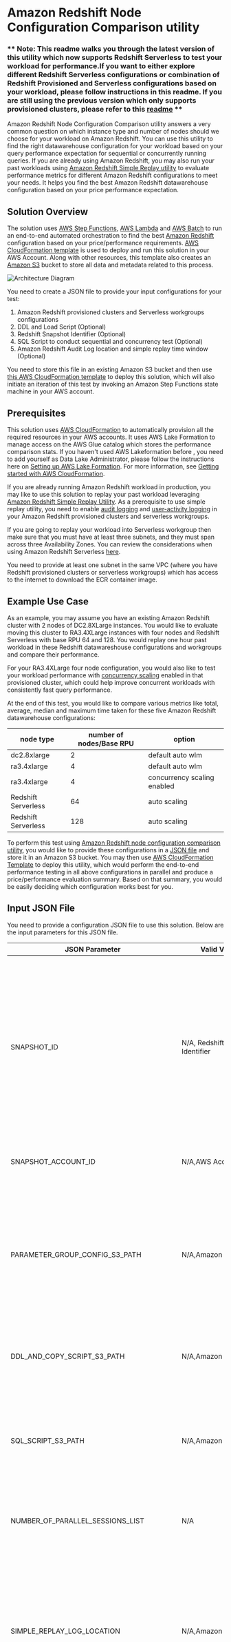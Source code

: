 # Amazon Redshift Node Configuration Comparison utility

### ** Note: This readme walks you through the latest version of this utility which now supports Redshift Serverless to test your workload for performance.If you want to either explore different Redshift Serverless configurations or combination of Redshift Provisioned and Serverless configurations based on your workload, please follow instructions in this readme. If you are still using the previous version which only supports provisioned clusters, please refer to this [readme](https://github.com/aws-samples/amazon-redshift-config-compare/blob/main/README-v1.md) **

Amazon Redshift Node Configuration Comparison utility answers a very common question on which instance type and number of nodes should we choose for your workload on Amazon Redshift. You can use this utility to find the right datawarehouse configuration for your workload based on your query performance expectation for sequential or concurrently running queries. If you are already using Amazon Redshift, you may also run your past workloads using [Amazon Redshift Simple Replay utility](https://github.com/awslabs/amazon-redshift-utils/tree/master/src/SimpleReplay) to evaluate performance metrics for different Amazon Redshift configurations to meet your needs. It helps you find the best Amazon Redshift datawarehouse configuration based on your price performance expectation.

## Solution Overview

The solution uses [AWS Step Functions](https://aws.amazon.com/step-functions/), [AWS Lambda](https://aws.amazon.com/lambda/) and [AWS Batch](https://aws.amazon.com/batch/) to run an end-to-end automated orchestration to find the best [Amazon Redshift](https://aws.amazon.com/redshift/) configuration based on your price/performance requirements. [AWS CloudFormation template](https://aws.amazon.com/cloudformation/) is used to deploy and run this solution in your AWS Account. Along with other resources, this template also creates an [Amazon S3](https://aws.amazon.com/s3/) bucket to store all data and metadata related to this process.

![Architecture Diagram](https://github.com/aws-samples/amazon-redshift-config-compare/blob/main/serverless-v2/images/architecure-serverless.png)  

You need to create a JSON file to provide your input configurations for your test:

1. Amazon Redshift provisioned clusters and Serverless workgroups configurations
2. DDL and Load Script (Optional)
3. Redshift Snapshot Identifier (Optional)
4. SQL Script to conduct sequential and concurrency test (Optional)
5. Amazon Redshift Audit Log location and simple replay time window (Optional)

You need to store this file in an existing Amazon S3 bucket and then use [this AWS CloudFormation template](https://amazon-redshift-node-config-compare.s3.amazonaws.com/cfn/redshift_node_config_compare_v2.yaml) to deploy this solution, which will also initiate an iteration of this test by invoking an Amazon Step Functions state machine in your AWS account.

## Prerequisites

This solution uses [AWS CloudFormation](https://aws.amazon.com/cloudformation/) to automatically provision all the required resources in your AWS accounts. It uses AWS Lake Formation to manage access on the AWS Glue catalog which stores the performance comparison stats. If you haven't used AWS Lakeformation before , you need to add yourself as Data Lake Administrator, please follow the instructions here on [Setting up AWS Lake Formation](https://docs.aws.amazon.com/lake-formation/latest/dg/getting-started-setup.html#create-data-lake-admin). For more information, see [Getting started with AWS CloudFormation](https://docs.aws.amazon.com/AWSCloudFormation/latest/UserGuide/GettingStarted.html).

If you are already running Amazon Redshift workload in production, you may like to use this solution to replay your past workload leveraging [Amazon Redshift Simple Replay Utility](https://github.com/awslabs/amazon-redshift-utils/tree/master/src/SimpleReplay). As a prerequisite to use simple replay utility, you need to enable [audit logging](https://docs.aws.amazon.com/redshift/latest/mgmt/db-auditing.html#db-auditing-enable-logging) and [user-activity logging](https://docs.aws.amazon.com/redshift/latest/mgmt/db-auditing.html#db-auditing-user-activity-log) in your Amazon Redshift provisioned clusters and serverless workgroups.

If you are going to replay your workload into Serverless workgroup then make sure that you must have at least three subnets, and they must span across three Availability Zones. You can review the considerations when using Amazon Redshift Serverless [here](https://docs.aws.amazon.com/redshift/latest/mgmt/serverless-known-issues.html).

You need to provide at least one subnet in the same VPC (where you have Redshift provisioned clusters or serverless workgroups) which has access to the internet to download the ECR container image.

## Example Use Case

As an example, you may assume you have an existing Amazon Redshift cluster with 2 nodes of DC2.8XLarge instances. You would like to evaluate moving this cluster to RA3.4XLarge instances with four nodes and Redshift Serverless with base RPU 64 and 128. You would replay one hour past workload in these Redshift datawareshouse configurations and workgroups and compare their performance.

For your RA3.4XLarge four node configuration, you would also like to test your workload performance with [concurrency scaling](https://docs.aws.amazon.com/redshift/latest/dg/concurrency-scaling.html) enabled in that provisioned cluster, which could help improve concurrent workloads with consistently fast query performance.

At the end of this test, you would like to compare various metrics like total, average, median and maximum time taken for these five Amazon Redshift datawarehouse configurations:

| **node type** | **number of nodes/Base RPU** | **option** |
| --- | --- | --- |
| dc2.8xlarge | 2 | default auto wlm |
| ra3.4xlarge | 4 | default auto wlm |
| ra3.4xlarge | 4 | concurrency scaling enabled |
| Redshift Serverless | 64 | auto scaling |
| Redshift Serverless | 128 | auto scaling |

To perform this test using [Amazon Redshift node configuration comparison utility](https://github.com/aws-samples/amazon-redshift-config-compare), you would like to provide these configurations in a [JSON file](https://github.com/aws-samples/amazon-redshift-config-compare/blob/main/serverless-v2/user_config.json) and store it in an Amazon S3 bucket. You may then use [AWS CloudFormation Template](https://console.aws.amazon.com/cloudformation/home?#/stacks/new?stackName=redshift-node-config-comparison&templateURL=https://amazon-redshift-node-config-compare.s3.amazonaws.com/cfn/redshift_node_config_compare_v2.yaml) to deploy this utility, which would perform the end-to-end performance testing in all above configurations in parallel and produce a price/performance evaluation summary. Based on that summary, you would be easily deciding which configuration works best for you.

## Input JSON File

You need to provide a configuration JSON file to use this solution. Below are the input parameters for this JSON file.

| **JSON Parameter** | **Valid Values** | **Description** |
| --- | --- | --- |
| SNAPSHOT\_ID | N/A, Redshift Snapshot Identifier | Input Snapshot Identifier, if you would like to create new Amazon Redshift provisioned clusters and Serverless workgroups by restoring from a snapshot. If you are using this solution in a different AWS account, please make sure to share your Amazon Redshift provisioned cluster snapshot with this account. Please read the [documentation](https://aws.amazon.com/premiumsupport/knowledge-center/account-transfer-redshift/) for more. Input N/A if not applicable |
| SNAPSHOT\_ACCOUNT\_ID | N/A,AWS Account ID | AWS Account ID where above snapshot was created. Input N/A if not applicable |
| PARAMETER\_GROUP\_CONFIG\_S3\_PATH | N/A,Amazon S3 URI | If you may use a custom parameter group for this testing, please input its S3 URI. You may get this JSON by running this command in AWS Command Line interface: &quot;aws redshift describe-cluster-parameters --parameter-group-name your-custom-param-group --output json&quot; Input N/A if not applicable |
| DDL\_AND\_COPY\_SCRIPT\_S3\_PATH | N/A,Amazon S3 URI | If you may create tables and load data on them before performing the testing, please input its S3 URI. InputN/A if not applicable |
| SQL\_SCRIPT\_S3\_PATH | N/A,Amazon S3 URI | If you may run performance testing of your queries, input S3 URI of your script consisting of all your SQL commands. These commands should be deliminated by semicolon (;). InputN/A if not applicable |
| NUMBER\_OF\_PARALLEL\_SESSIONS\_LIST | N/A | Input comma separated numbers to denote number of parallel sessions in which you would like to run above script |
| SIMPLE\_REPLAY\_LOG\_LOCATION | N/A,Amazon S3 URI | If you are already running Amazon Redshift workload and your provisioned cluster has audit logging enabled. Please input the S3 URI of your Redshift Audit Logging location. If you are using this solution in a different AWS account, please make sure to copy these logs from your source clusters&#39; audit logging bucket to an Amazon S3 bucket in this account. |
| SIMPLE\_REPLAY\_EXTRACT\_START\_TIME | N/A,Amazon S3 URI | If using simple-replay in this testing to replay your past workload, input the start time of that workload in ISO-8601 format (e.g. 2021-01-26T21:41:16+00:00) |
| SIMPLE\_REPLAY\_EXTRACT\_END\_TIME | N/A, Amazon S3 URI | If using simple-replay in this testing to replay your past workload, input the end time of that workload in ISO-8601 format (e.g. 2021-01-26T21:41:16+00:00) |
| SIMPLE\_REPLAY\_EXTRACT\_OVERWRITE\_S3\_PATH | N/A,Amazon S3 URI | If using simple-replay and you may like to use a custom extract.yaml file, please input its S3 URI |
| SIMPLE\_REPLAY\_OVERWRITE\_S3\_PATH | N/A,Amazon S3 URI | If using simple-replay and you may like to use a custom replay.yaml file, please input its S3 URI |
| AUTO\_PAUSE | true,false | Input true if you would like to automatically pause all Amazon Redshift provisioned clusters after completion of the step function |
| DATABASE\_NAME | N/A,Redshift database name | Specify the primary database name of your Redshift endpoint. If you’re using Simple Replay, provide the database name for which you want to replay the workload. Amazon Redshift automatically creates a default database named dev, which may not be your primary database|
| CONFIGURATIONS | JSON Array with parameters NODE\_TYPE, NUMBER\_OF\_NODES, WLM\_CONFIG\_S3\_PATH | Input a JSON Array mentioning your Amazon Redshift provisioned cluster and/or Serverless workgroups configurations, for which you may like to perform this testing. Below are the parameters for this: |
|  |  |  |
| NODE\_TYPE | ra3.xlplus, ra3.4xlarge, ra3.16xlarge, dc2.large, dc2.8xlarge, ds2.xlarge, ds2.8xlarge | Input Amazon Redshift provisioned cluster Node Type for which, you would like to run this testing. This is applicable only for provisioned cluster. |
| NUMBER\_OF\_NODES | a number between 1 and 128 | Input number of nodes for your Amazon Redshift provisioned cluster. This is applicable only for provisioned cluster. |
| WLM\_CONFIG\_S3\_PATH | N/A,Amazon S3 URI | If you may like to use custom workload management settings if different Amazon Redshift provisioned clusters, please provide the S3 URI for that. This is applicable only for provisioned cluster. |
| TYPE | Provisioned, Serverless  | Input Redshift datawarehouse type for which you would like to replay your workload |
| MAINTENANCE_TRACK | N/A, Trailing, Current  | Amazon Redshift version against which you would like to replay your workload. This is applicable only for provisioned cluster. |
| BASE_RPU | Base capacity setting from 32 RPUs to 512 RPUs  | This setting specifies the base data warehouse capacity of your Amazon Redshift serverless workgroup. This is applicable only for Serverless workgroup. |


Here is a sample configuration JSON file, used to implement this example use-case:   

```json
{
  "SNAPSHOT_ID": "redshift-cluster-manual-snapshot",
  "SNAPSHOT_ACCOUNT_ID": "123456789012",

RIPT_S3_PATH":"s3://node-config-compare-bucket/test_queries.sql",
=======
  "PARAMETER_GROUP_CONFIG_S3_PATH": "s3://NodeConfigCompare-bucket/pg_config.json",

  "DDL_AND_COPY_SCRIPT_S3_PATH": "s3://NodeConfigCompare-bucket/ddl.sql",
  "SQL_SCRIPT_S3_PATH":"s3://NodeConfigCompare-bucket/test_queries.sql",

  "NUMBER_OF_PARALLEL_SESSIONS_LIST": "1",

  "SIMPLE_REPLAY_LOG_LOCATION":"s3://redshift-logging-xxxxxxxx/RSLogs/",
  "SIMPLE_REPLAY_EXTRACT_START_TIME":"2021-08-28T11:15:00+00:00",
  "SIMPLE_REPLAY_EXTRACT_END_TIME":"2021-08-28T12:00:00+00:00",

  "SIMPLE_REPLAY_EXTRACT_OVERWRITE_S3_PATH":"N/A",
  "SIMPLE_REPLAY_OVERWRITE_S3_PATH":"N/A",

  "AUTO_PAUSE": true,
  "DATABASE_NAME": "database_name",

  "CONFIGURATIONS": [
  	{
  	"TYPE": "Provisioned",
  	"NODE_TYPE": "dc2.8xlarge",
  	"NUMBER_OF_NODES": "2",
  	"WLM_CONFIG_S3_PATH": "N/A"
  	},
  	{
  	"TYPE": "Provisioned",
  	"NODE_TYPE": "ra3.4xlarge",
  	"NUMBER_OF_NODES": "4",
  	"WLM_CONFIG_S3_PATH": "N/A"
  	},
  	{
  	"TYPE": "Provisioned",
  	"NODE_TYPE": "ra3.4xlarge",
  	"NUMBER_OF_NODES": "4",

  	"WLM_CONFIG_S3_PATH": "s3://node-config-compare-bucket/wlmconfig.json"
  	},
  	{
  	"TYPE": "Serverless",
  	"BASE_RPU": "64"
  	},
  	{
  	"TYPE": "Serverless",
  	"BASE_RPU": "128"
  	}
  ]
  }
```

**Please Note:** Make sure to use same Amazon S3 bucket to store all your configurations for this testing. For example, we used Amazon S3 bucket node-config-compare-bucket to store all configuration scripts. After populating all parameters in this JSON file, please save this JSON file in the same Amazon S3 bucket in your AWS Account.

## Deployment using AWS CloudFormation

Once the configuration JSON file is saved in an Amazon S3 bucket, you may use [this AWS CloudFormation template](https://console.aws.amazon.com/cloudformation/home?#/stacks/new?stackName=redshift-node-config-comparison&templateURL=https://amazon-redshift-node-config-compare.s3.amazonaws.com/cfn/redshift_node_config_compare_v2.yaml) to deploy this solution.This template provisions the required AWS Resources except the Amazon Redshift provisioned clusters and/or Serverless workgroups, which gets created in the subsequent step by an AWS Step Functions state machine. This template requires you to provide the following parameters:

| **CloudFormation Parameter** | **Valid Values** | **Description** |
| --- | --- | --- |
| ConfigJsonS3Path | Amazon S3 URI | Input S3 URI where you stored your JSON Configuration File from the previous step. The template would grant access on this Amazon S3 bucket to appropriate AWS resources created by this solution. |
| ClusterIdentifierPrefix | Prefix of Amazon Redshift endpoints ( **only lowercase is supported** ) | Input a valid string like rs, to be used as prefix of your Amazon Redshift provisioned clusters, namespaces & workgroups |
| AuditLoggingS3Bucket | N/A,Amazon S3 URI | If using Redshift Simple Replay, please input Redshift Audit Logging Bucket Name here so that it can grant appropriate permissions to the AWS Resources. You may also add an existing Amazon S3 bucket in same AWS Region, which can be accessed by Redshift. Input N/A if not applicable |
| GrantS3ReadOnlyAccessToRedshift | Yes,No | If you’re using Simple Replay in the same AWS account as the source Amazon Redshift provisioned cluster, enter Yes for this parameter, which grants AmazonS3ReadOnlyAccess to the new Amazon Redshift provisioned clusters and Serverless workgroups to replay copy statements within the account. Otherwise, enter No so you can’t replay copy statements if running on a different AWS account without manually configuring it.
| SourceRedshiftClusterKMSKeyARN | N/A, AWS KMS Key ARN |  [AWS Key Management Service (KMS) ](https://aws.amazon.com/kms/)Key ARN (Amazon Resource Name) if your source Redshift provisioned cluster is encrypted (available on the stack Outputs tab). You need to run extract and replay in the same account, if your source provisoned cluster is encrypted.
| OnPremisesCIDR | CIDR Notation |  The IP range (CIDR notation) for your existing infrastructure to access the target and replica provisioned clusters and Serverless workgroups from a SQL client. If unsure, enter your corporate desktop&#39;s CIDR address. For instance, if your desktop&#39;s IP address is 10.156.87.45, enter10.156.87.45/32.
| VPC | VPC ID	| An existing [Amazon Virtual Private Cloud](https://aws.amazon.com/vpc/) (Amazon VPC) where you want to deploy the provisioned clusters, Serverless workgroups and EC2 instances.
| RedshiftSubnetId | Subnet ID | You can provide upto 3 subnets within the same VPC to deploy the Amazon Redshift provisioned clusters and Serverless workgroups.
| AWSBatchSubnetId | Subnet ID | Provide 1 existing subnet (subnet should have route to the internet) within the VPC in which you deploy AWS Batch compute environment.
| AWSECRContainerImage | N/A, Amazon Elastic Container Registry | Default value is N/A, Provide container image if you would like to use your private image which is already available.
| UseAWSLakeFormationForGlueCatalog | No,Yes | Default value is No ,Select Yes if AWS Lake Formation is enabled for the account and manages access for Glue catalog
| NotificationEmail | N/A, Email address | Default value is N/A , Provide one email address if you would like to receive step function status notifications

## Orchestration with AWS Step Functions State Machine

This solution uses AWS Step Functions state machine to orchestrate the end-to-end workflow. The state machine performs the following steps to evaluate price performance of your Amazon Redshift workload:

1. First, it validates the inputs provided in the user configuration file and checks if audit logging is enabled.
2. If you have provided a valid SIMPLE\_REPLAY\_LOG\_LOCATION parameter value in the input JSON file, it runs extract and generates SQL files to replay the steps from [Amazon Redshift Simple Replay Utility](https://github.com/awslabs/amazon-redshift-utils/tree/master/src/SimpleReplay) on your past workloads in Amazon Redshift provisoned clusters and/or Serverless workgroups based on the configurations you provided in the input JSON file. It replays your past workloads starting SIMPLE\_REPLAY\_EXTRACT\_START\_TIME till SIMPLE\_REPLAY\_EXTRACT\_END\_TIME as mentioned in the input JSON file.
3. It reads the configuration JSON file you provided and creates parallel steps work on different Amazon Redshift datawarehouse configurations in parallel.
2. For each of these steps, it starts by creating new Amazon Redshift provisoned clusters and/or Serverless workgroups based on the configurations you provided in the input JSON file.
3. If you have provided a valid SQL\_SCRIPT\_S3\_PATH parameter value in the input JSON file, it runs performance testing on each of these new Amazon Redshift provisoned clusters and/or Serverless workgroups in parallel. It runs these iterations concurrently based on the input parameter NUMBER\_OF\_PARALLEL\_SESSIONS\_LIST
4. It replay's the extracted workload from Step 2 in each of the Redshift datawarehouse configuration in parallel.
5. Then it [unloads](https://docs.aws.amazon.com/redshift/latest/dg/r_UNLOAD.html) statistics of this testing from each of these Redshift datawarehouse configuration to an Amazon S3 bucket, which got created by the CloudFormation template stack in previous step.
6. If AUTO\_PAUSE parameter in the input JSON file is True, it will pause all the Amazon Redshift provisioned clusters
7. When above steps are completed for all new Amazon Redshift clusters and serverless workgroups that were created as part of this process, it runs an [AWS Glue Crawler](https://docs.aws.amazon.com/glue/latest/dg/add-crawler.html) to create tables in [AWS Glue Data Catalog](https://docs.aws.amazon.com/glue/latest/dg/populate-data-catalog.html) to facilitate comparing performance of these Amazon Redshift clusters from the unloaded statistics.
8. At the last step, it unloads the comparison results to the Amazon S3 bucket for your future reference.

You need to start a new execution of the state machine after the CloudFormation stack is deployed in your account. Subsequently, you may re-upload your input parameter JSON file to try changing different parameter values ( for e.g adding new Redshift datawarehouse configuration ) and then rerun this state machine from the [AWS Console](https://console.aws.amazon.com/states/home). Following diagram shows this AWS Step Functions State Machine workflow:

![Step Function](https://github.com/aws-samples/amazon-redshift-config-compare/blob/main/serverless-v2/images/statemachine.png)  


For the example use-case, below Amazon Redshift provisioned clusters and serverless workgroups got created as part of the state machine execution.

![Redshift Clusters](https://github.com/aws-samples/amazon-redshift-config-compare/blob/main/serverless-v2/images/redshift-clusters-provisioned.png)  
![Redshift Clusters](https://github.com/aws-samples/amazon-redshift-config-compare/blob/main/serverless-v2/images/redshift-clusters-serverless.png)  

## Performance Evaluation

This solution creates an external schema redshift\_config\_comparison and creates three external tables comparison\_stats, cluster\_config and pricingin that schema to read the raw data created by this solution in an Amazon S3 bucket. Based on these external tables, it creates the views redshift\_config\_comparison\_results, redshift\_config\_comparison\_raw and redshift\_config\_comparison\_aggregrate in public schema of your Amazon Redshift clusters and serverless workgroups to compare the price-performance metrics across the different Redshift datawarehouse configurations.

**REDSHIFT\_CONFIG\_COMPARISON\_RESULTS:**

This view provides the aggregated comparison summary of your Amazon Redshift provisioned clusters and serverless workgroups. Test Type column in this view indicates that the test type was to replay your past workload using simple replay utility.

It provides the raw value and a percentage number for metrices like total, mean, median, max query times, percentile-75, percentile-90 and percentile-95 to show how your Amazon Redshift clusters and serverless workgroups are performing against each other.

For example, below was the outcome of your example use-case: ( ** **please note - the results below are for illustration purposes only based on our internal sample workloads, your test results might vary based on your workload** ** )

```sql
SELECT test_type,cluster_identifier,total_query_time_seconds,improvement_total_query_time,pct75_query_time_seconds,pct95_query_time_seconds
FROM public.redshift_config_comparison_results
order by total_query_time_seconds;
```

| **test_type** | **cluster_identifier** | **total_query_time_seconds** | **improvement_total_query_time** | **pct75_query_time_seconds** | **pct95_query_time_seconds** | 
| --- | --- | --- | --- | --- | --- |
| simple-replay | workgroup-ncc-128 | 120.51 | 237% | 0.006 | 3.313
| simple-replay | ncc-ra3-4xlarge-4wlmconfig | 228.64 | 78% | 1.301 | 4.017
| simple-replay | ncc-ra3-4xlarge-4  | 252.2 | 61% | 1.276 | 4.665
| simple-replay | workgroup-ncc-64 | 269.71 | 51% | 1.937 | 5.677
| simple-replay | ncc-dc2-8xlarge-2 | 406.2 | 0% | 1.922 | 9.295

Based on above results, you may observe that Redshift serverless with 128 RPUs was the best performing configuration across all the Redshift configurations , ra3.4xlarge 4 nodes with concurreny scaling enabled was the best among the provisioned Redshift clusters.

**REDSHIFT\_CONFIG\_COMPARISON\_RAW:**

This view provides the query level comparison summary of your Amazon Redshift clusters and/or Serverless workgroups.

```sql
select query_hash,cluster_identifier,exec_time_seconds,elasped_time_seconds,queue_time_seconds,user_id,query_id
from public.redshift_config_comparison_raw;
```

| **query_hash** | **cluster_identifier** | **exec_time_seconds** | **elasped_time_seconds** | **queue_time_seconds** | **user_id** | **query_id** |
| --- | --- | --- | --- | --- | --- | --- |
| 0531f3b54885afb | ncc-dc2-8xlarge-2 | 5 | 6 | 0 | 100 | 623 |
| 0531f3b54885afb | ncc-ra3-4xlarge-4 | 4 | 5 | 0 | 100 | 727 |
| 0531f3b54885afb | ncc-ra3-4xlarge-4wlmconfig | 3 | 3 | 0 | 100 | 735 |
| 0531f3b54885afb | workgroup-ncc-64 | 2 | 3 | 0 | 100 | 718 |
| 0531f3b54885afb | workgroup-ncc-128 | 1 | 1 | 0 | 100 | 718 |

## Access permissions and security
To deploy this solution, you need administrator access on the AWS accounts where you plan to deploy the AWS CloudFormation resources for this solution.

User deploying the AWS CloudFormation stack needs full permission on these services:

AWS IAM, Amazon ECR, AWS Batch, AWS Lambda, Amazon CloudWatch, AWS Glue, Amazon S3, AWS StepFunction, Amazon Redshift, AWS Secrets Manager, Amazon EC2 – SecurityGroup, AWS LakeFormation (if Selected Yes for the CloudFormation parameter UseAWSLakeFormationForGlueCatalog)

The CloudFormation template provisions all the required resources using security best practices based on the principle of least privileges and hosts all resources within your account VPC. Access to the Amazon Redshift clusters is controlled with the CloudFormation template parameter OnPremisesCIDR, which you need to provide to allow on-premises users to connect to the new clusters using their SQL clients on the Amazon Redshift port.

Access permissions for all the resources are controlled using AWS Identity and Access Management (IAM) roles granting appropriate permissions to Amazon Redshift, AWS Lambda, AWS Step Functions, AWS Glue, and AWS Batch. Read and write access privileges are granted to the Amazon Redshift clusters and AWS Batch jobs on the S3 bucket created by the CloudFormation template so that it can read and update data and metadata configurations from that bucket. Read and write access privileges are also granted on the S3 bucket where the user configuration JSON file is uploaded. AWS Batch requires internet access in order to pull images from Amazon ECR public repository. AWS LakeFormation is used to manage access control on the AWS Glue catalog tables created for performance evaluation, this is optional, based on the UseAWSLakeFormationForGlueCatalog parameter in the CloudFormation template.

You can find [here](https://github.com/aws-samples/amazon-redshift-config-compare/blob/main/IAM_Permissions.pdf) the list of IAM permissions used in the utility.

## Troubleshooting

AWS Batch jobs can fail with error **– CannotPullContainerError**, if the subnet doesn’t have route to the internet to pull the container image. Refer to [this](https://aws.amazon.com/premiumsupport/knowledge-center/ecs-fargate-pull-container-error/) KB article to resolve the issue.

There might be some rare instances in which failures occur in the state machine running this solution. To troubleshoot, refer to its logs, along with logs from the AWS Batch jobs in [Amazon CloudWatch Logs](https://docs.aws.amazon.com/AmazonCloudWatch/latest/logs/WhatIsCloudWatchLogs.html). To view the AWS Batch logs, navigate to the [Amazon CloudWatch](https://aws.amazon.com/cloudwatch/) console and choose **Logs** in the navigation pane. Find the log group with name **`<`Your CloudFormation Stack Name`>`/log** and choose the latest log streams.

![Cloudwatch Console](https://github.com/aws-samples/amazon-redshift-config-compare/blob/main/serverless-v2/images/batch-cw-log-group.png)  

To view the Step Functions logs, navigate to the state machine’s latest run on the Step Functions console and choose CloudWatch Logs for the failed Step Functions step.

![State Machine Console](https://github.com/aws-samples/amazon-redshift-config-compare/blob/main/serverless-v2/images/statemachine-log.png)  

After you fix the issue, you can restart the state machine by choosing New execution.

## Clean up

Running this template in your AWS account may have some cost implications because it provisions new Amazon Redshift provisioned clusters, serverless namespaces and workgroups. Once you are done with the evaluation and you don’t plan to run this test in future, you should delete the CloudFormation stack. It deletes all the resources it created, except the below ones needs to be deleted manually:

1. Amazon Redshift clusters, serverless workgroups and namespaces
2. Amazon S3 bucket created by the cloudformation stack

## Security

See [CONTRIBUTING](CONTRIBUTING.md#security-issue-notifications) for more information.

## License

This library is licensed under the MIT-0 License. See the LICENSE file.
